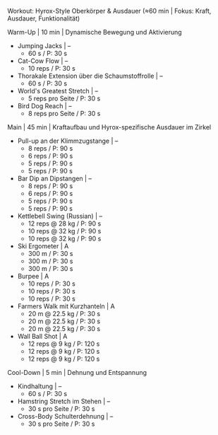 Workout: Hyrox-Style Oberkörper & Ausdauer (≈60 min | Fokus: Kraft, Ausdauer, Funktionalität)

Warm-Up | 10 min | Dynamische Bewegung und Aktivierung
- Jumping Jacks | –
    - 60 s / P: 30 s
- Cat-Cow Flow | –
    - 10 reps / P: 30 s
- Thorakale Extension über die Schaumstoffrolle | –
    - 60 s / P: 30 s
- World's Greatest Stretch | –
    - 5 reps pro Seite / P: 30 s
- Bird Dog Reach | –
    - 8 reps pro Seite / P: 30 s

Main | 45 min | Kraftaufbau und Hyrox-spezifische Ausdauer im Zirkel
- Pull-up an der Klimmzugstange | –
    - 8 reps / P: 90 s
    - 6 reps / P: 90 s
    - 5 reps / P: 90 s
    - 5 reps / P: 90 s
- Bar Dip an Dipstangen | –
    - 8 reps / P: 90 s
    - 6 reps / P: 90 s
    - 5 reps / P: 90 s
    - 5 reps / P: 90 s
- Kettlebell Swing (Russian) | –
    - 12 reps @ 28 kg / P: 90 s
    - 10 reps @ 32 kg / P: 90 s
    - 10 reps @ 32 kg / P: 90 s
- Ski Ergometer | A
    - 300 m / P: 30 s
    - 300 m / P: 30 s
    - 300 m / P: 30 s
- Burpee | A
    - 10 reps / P: 30 s
    - 10 reps / P: 30 s
    - 10 reps / P: 30 s
- Farmers Walk mit Kurzhanteln | A
    - 20 m @ 22.5 kg / P: 30 s
    - 20 m @ 22.5 kg / P: 30 s
    - 20 m @ 22.5 kg / P: 30 s
- Wall Ball Shot | A
    - 12 reps @ 9 kg / P: 120 s
    - 12 reps @ 9 kg / P: 120 s
    - 12 reps @ 9 kg / P: 120 s

Cool-Down | 5 min | Dehnung und Entspannung
- Kindhaltung | –
    - 60 s / P: 30 s
- Hamstring Stretch im Stehen | –
    - 30 s pro Seite / P: 30 s
- Cross-Body Schulterdehnung | –
    - 30 s pro Seite / P: 30 s